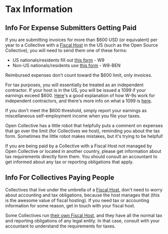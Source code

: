 # Tax Information

## Info For Expense Submitters Getting Paid

If you are submitting invoices for more than $600 USD \(or equivalent\) per year to a Collective with a [Fiscal Host](../hosts/) in the US \(such as the Open Source Collective\), you will need to send them one of these forms:

* US nationals/residents fill out [this form](https://www.irs.gov/pub/irs-pdf/fw9.pdf) - W9
* Non-US nationals/residents use [this form](https://www.irs.gov/pub/irs-pdf/fw8ben.pdf) - W8-BEN

Reimbursed expenses don't count toward the $600 limit, only invoices.

For tax purposes, you will essentially be treated as an independent contractor. If your host is in the US, you will be issued a 1099 if your earnings exceed $600. [Here](https://turbotax.intuit.com/tax-tools/tax-tips/Self-Employment-Taxes/Filing-IRS-Form-W-9/INF19741.html)'s a good explanation of how W-9s work for independent contractors, and there's more info on what a 1099 is [here](https://turbotax.intuit.com/tax-tools/tax-tips/Self-Employment-Taxes/What-is-an-IRS-1099-Form-/INF14810.html). 

If you don’t meet the $600 threshold, simply report your earnings as miscellaneous self-employment income when you file your taxes.

Open Collective has a little robot that helpfully puts a comment on expenses that go over the limit \(for Collectives we host\), reminding you about the tax form. Sometimes the little robot makes mistakes, but it's trying to be helpful!

If you are being paid by a Collective with a Fiscal Host not managed by Open Collective or located in another country, please get information about tax requirements directly form them. You should consult an accountant to get informed about any tax or reporting obligations that apply.

## Info For Collectives Paying People

Collectives that live under the umbrella of a [Fiscal Host](../hosts/),  don't need to worry about accounting and tax obligations, because the host manages that \(this is the awesome value of fiscal hosting\). If you need tax or accounting information for some reason, get in touch with your fiscal host. 

Some Collectives run [their own Fiscal Host](../hosts/become-host.md), and they have all the normal tax and reporting obligations of any legal entity. In that case, consult with your accountant to understand the requirements for taxes.

